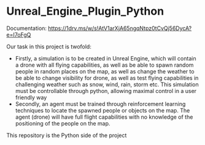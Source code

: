 # Unreal_Engine_Plugin_Python

Documentation:
https://1drv.ms/w/s!AtV1arXjA65ngqNtpz0tCvQj56DycA?e=I7oFgQ

Our task in this project is twofold:
* Firstly, a simulation is to be created in Unreal Engine, which will contain a drone with all flying capabilities, as well as be able to spawn random people in random places on the map, as well as change the weather to be able to change visibility for drone, as well as test flying capabilities in challenging weather such as snow, wind, rain, storm etc. This simulation must be controllable through python, allowing maximal control in a user friendly way
* Secondly, an agent must be trained through reinforcement learning techniques to locate the spawned people or objects on the map. The agent (drone) will have full flight capabilities with no knowledge of the positioning of the people on the map.

This repository is the Python side of the project

